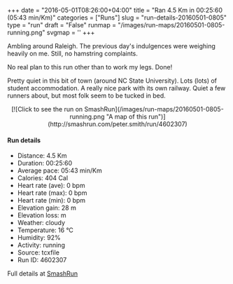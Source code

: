 +++
date = "2016-05-01T08:26:00+04:00"
title = "Ran 4.5 Km in 00:25:60 (05:43 min/Km)"
categories = ["Runs"]
slug = "run-details-20160501-0805"
type = "run"
draft = "False"
runmap = "/images/run-maps/20160501-0805-running.png"
svgmap = '<polyline points="69 53, 70 53, 70 51, 61 46, 61 37, 58 31, 48 21, 47 19, 49 8, 49 18, 46 21, 23 20, 4 16, 3 22, 2 24, 0 30, 11 33, 14 32, 50 44, 43 54, 38 55, 30 70, 41 73, 53 82, 56 90, 59 92, 78 77, 94 72, 100 67, 90 60, 71 53">'
+++

Ambling around Raleigh. The previous day's indulgences were weighing heavily on me. Still, no hamstring complaints. 

No real plan to this run other than to work my legs. Done!

Pretty quiet in this bit of town (around NC State University). Lots (lots) of student accommodation. A really nice park with its own railway. Quiet a few runners about, but most folk seem to be tucked in bed. 




<!--more-->

<center>
[![Click to see the run on SmashRun](/images/run-maps/20160501-0805-running.png "A map of this run")](http://smashrun.com/peter.smith/run/4602307)
</center>

#### Run details

* Distance: 4.5 Km
* Duration: 00:25:60
* Average pace: 05:43 min/Km
* Calories: 404 Cal
* Heart rate (ave): 0 bpm
* Heart rate (max): 0 bpm
* Heart rate (min): 0 bpm
* Elevation gain: 28 m
* Elevation loss:  m
* Weather: cloudy
* Temperature: 16 &deg;C
* Humidity: 92%
* Activity: running
* Source: tcxfile
* Run ID: 4602307

Full details at [SmashRun](http://smashrun.com/peter.smith/run/4602307)